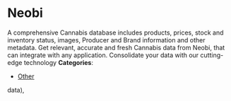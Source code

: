 # Neobi


A comprehensive Cannabis database includes products, prices, stock and inventory status, images, Producer and Brand information and other metadata.  Get relevant, accurate and fresh Cannabis data from Neobi, that can integrate with any application. Consolidate your data with our cutting-edge technology
**Categories**:

- [Other](https://github/awesome-apis/awesome-apis#other)



data),


